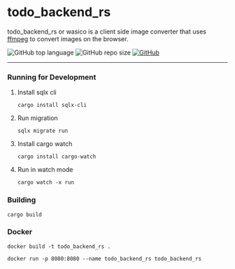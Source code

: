 # todo_backend_rs

todo_backend_rs or wasico is a client side image converter that uses [ffmpeg](https://www.ffmpeg.org) to convert images on the browser.

![GitHub top language](https://img.shields.io/github/languages/top/cccaaannn/todo_backend_rs?color=blue) ![GitHub repo size](https://img.shields.io/github/repo-size/cccaaannn/todo_backend_rs?color=orange) [![GitHub](https://img.shields.io/github/license/cccaaannn/todo_backend_rs?color=green)](https://github.com/cccaaannn/todo_backend_rs/blob/master/LICENSE)

---

### Running for Development
1. Install sqlx cli
    ```shell
    cargo install sqlx-cli
    ```
2. Run migration
    ```shell
    sqlx migrate run
    ```
3. Install cargo watch
    ```shell
    cargo install cargo-watch
    ```
4. Run in watch mode
    ```shell
    cargo watch -x run
    ```

### Building
```shell
cargo build
```

### Docker
```shell
docker build -t todo_backend_rs .
```

```shell
docker run -p 8080:8080 --name todo_backend_rs todo_backend_rs
```
